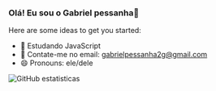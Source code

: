 ### Olá! Eu sou o Gabriel pessanha👋

Here are some ideas to get you started:

- 📘 Estudando JavaScript
- 📧 Contate-me no email: gabrielpessanha2g@gmail.com
- 😄 Pronouns: ele/dele

![GitHub estatisticas](https://github-readme-stats.vercel.app/api?username=gabrielspessanha&show_icons=true&locale=pt-br&icon_color=7fff00&theme=chartreuse-dark)
